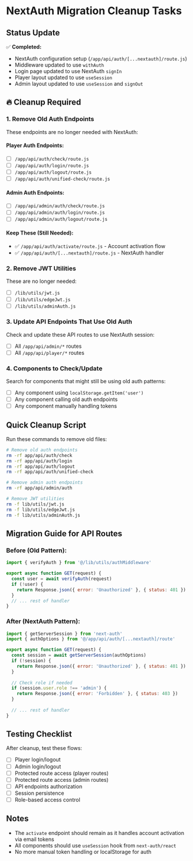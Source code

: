 # NextAuth Migration Cleanup Tasks

## Status Update
✅ **Completed:**
- NextAuth configuration setup (`/app/api/auth/[...nextauth]/route.js`)
- Middleware updated to use `withAuth`
- Login page updated to use NextAuth `signIn`
- Player layout updated to use `useSession`
- Admin layout updated to use `useSession` and `signOut`

## 🔥 Cleanup Required

### 1. Remove Old Auth Endpoints
These endpoints are no longer needed with NextAuth:

#### Player Auth Endpoints:
- [ ] `/app/api/auth/check/route.js`
- [ ] `/app/api/auth/login/route.js`
- [ ] `/app/api/auth/logout/route.js`
- [ ] `/app/api/auth/unified-check/route.js`

#### Admin Auth Endpoints:
- [ ] `/app/api/admin/auth/check/route.js`
- [ ] `/app/api/admin/auth/login/route.js`
- [ ] `/app/api/admin/auth/logout/route.js`

#### Keep These (Still Needed):
- ✅ `/app/api/auth/activate/route.js` - Account activation flow
- ✅ `/app/api/auth/[...nextauth]/route.js` - NextAuth handler

### 2. Remove JWT Utilities
These are no longer needed:
- [ ] `/lib/utils/jwt.js`
- [ ] `/lib/utils/edgeJwt.js`
- [ ] `/lib/utils/adminAuth.js`

### 3. Update API Endpoints That Use Old Auth
Check and update these API routes to use NextAuth session:
- [ ] All `/app/api/admin/*` routes
- [ ] All `/app/api/player/*` routes

### 4. Components to Check/Update
Search for components that might still be using old auth patterns:
- [ ] Any component using `localStorage.getItem('user')`
- [ ] Any component calling old auth endpoints
- [ ] Any component manually handling tokens

## Quick Cleanup Script

Run these commands to remove old files:

```bash
# Remove old auth endpoints
rm -rf app/api/auth/check
rm -rf app/api/auth/login
rm -rf app/api/auth/logout
rm -rf app/api/auth/unified-check

# Remove admin auth endpoints
rm -rf app/api/admin/auth

# Remove JWT utilities
rm -f lib/utils/jwt.js
rm -f lib/utils/edgeJwt.js
rm -f lib/utils/adminAuth.js
```

## Migration Guide for API Routes

### Before (Old Pattern):
```javascript
import { verifyAuth } from '@/lib/utils/authMiddleware'

export async function GET(request) {
  const user = await verifyAuth(request)
  if (!user) {
    return Response.json({ error: 'Unauthorized' }, { status: 401 })
  }
  // ... rest of handler
}
```

### After (NextAuth Pattern):
```javascript
import { getServerSession } from 'next-auth'
import { authOptions } from '@/app/api/auth/[...nextauth]/route'

export async function GET(request) {
  const session = await getServerSession(authOptions)
  if (!session) {
    return Response.json({ error: 'Unauthorized' }, { status: 401 })
  }
  
  // Check role if needed
  if (session.user.role !== 'admin') {
    return Response.json({ error: 'Forbidden' }, { status: 403 })
  }
  
  // ... rest of handler
}
```

## Testing Checklist
After cleanup, test these flows:
- [ ] Player login/logout
- [ ] Admin login/logout
- [ ] Protected route access (player routes)
- [ ] Protected route access (admin routes)
- [ ] API endpoints authorization
- [ ] Session persistence
- [ ] Role-based access control

## Notes
- The `activate` endpoint should remain as it handles account activation via email tokens
- All components should use `useSession` hook from `next-auth/react`
- No more manual token handling or localStorage for auth
